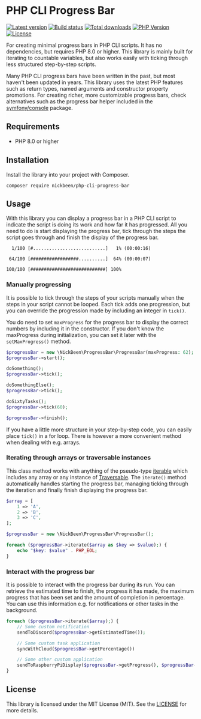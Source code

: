 # PHP CLI Progress Bar

[![Latest version](https://img.shields.io/packagist/v/nickbeen/php-cli-progress-bar)](https://packagist.org/packages/nickbeen/php-cli-progress-bar)
[![Build status](https://img.shields.io/github/workflow/status/nickbeen/php-cli-progress-bar/Run%20tests)](https://packagist.org/packages/nickbeen/php-cli-progress-bar)
[![Total downloads](https://img.shields.io/packagist/dt/nickbeen/php-cli-progress-bar)](https://packagist.org/packages/nickbeen/php-cli-progress-bar)
[![PHP Version](https://img.shields.io/packagist/php-v/nickbeen/php-cli-progress-bar)](https://packagist.org/packages/nickbeen/php-cli-progress-bar)
[![License](https://img.shields.io/packagist/l/nickbeen/php-cli-progress-bar)](https://packagist.org/packages/nickbeen/php-cli-progress-bar)

For creating minimal progress bars in PHP CLI scripts.
It has no dependencies, but requires PHP 8.0 or higher.
This library is mainly built for iterating to countable variables, but also works easily with ticking through less structured step-by-step scripts.

Many PHP CLI progress bars have been written in the past, but most haven't been updated in years.
This library uses the latest PHP features such as return types, named arguments and constructor property promotions.
For creating richer, more customizable progress bars, check alternatives such as the progress bar helper included in the [symfony/console](https://symfony.com/doc/current/components/console/helpers/progressbar.html) package.

## Requirements
- PHP 8.0 or higher

## Installation

Install the library into your project with Composer.

```
composer require nickbeen/php-cli-progress-bar
```

## Usage

With this library you can display a progress bar in a PHP CLI script to indicate the script is doing its work and how far it has progressed.
All you need to do is start displaying the progress bar, tick through the steps the script goes through and finish the display of the progress bar.

```
  1/100 [#...........................]   1% (00:00:16)
```

```
 64/100 [##################..........]  64% (00:00:07)
```

```
100/100 [############################] 100%
```

### Manually progressing

It is possible to tick through the steps of your scripts manually when the steps in your script cannot be looped.
Each tick adds one progression, but you can override the progression made by including an integer in `tick()`.

You do need to set `maxProgress` for the progress bar to display the correct numbers by including it in the constructor.
If you don't know the maxProgress during initialization, you can set it later with the `setMaxProgress()` method.

```php
$progressBar = new \NickBeen\ProgressBar\ProgressBar(maxProgress: 62);
$progressBar->start();

doSomething();
$progressBar->tick();

doSomethingElse();
$progressBar->tick();

doSixtyTasks();
$progressBar->tick(60);

$progressBar->finish();
```

If you have a little more structure in your step-by-step code, you can easily place `tick()` in a for loop.
There is however a more convenient method when dealing with e.g. arrays.

### Iterating through arrays or traversable instances

This class method works with anything of the pseudo-type [iterable](https://www.php.net/manual/en/language.types.iterable.php) which includes any array or any instance of [Traversable](https://www.php.net/manual/en/class.traversable.php).
The `iterate()` method automatically handles starting the progress bar, managing ticking through the iteration and finally finish displaying the progress bar.

```php
$array = [
    1 => 'A',
    2 => 'B',
    3 => 'C',
];

$progressBar = new \NickBeen\ProgressBar\ProgressBar();

foreach ($progressBar->iterate($array as $key => $value);) {
    echo "$key: $value" . PHP_EOL;
}
```

### Interact with the progress bar

It is possible to interact with the progress bar during its run.
You can retrieve the estimated time to finish, the progress it has made, the maximum progress that has been set and the amount of completion in percentage.
You can use this information e.g. for notifications or other tasks in the background.

```php
foreach ($progressBar->iterate($array);) {
    // Some custom notification
    sendToDiscord($progressBar->getEstimatedTime());

    // Some custom task application
    syncWithCloud($progressBar->getPercentage())

    // Some other custom application
    sendToRaspberryPiDisplay($progressBar->getProgress(), $progressBar->getMaxProgress())
}
```

## License

This library is licensed under the MIT License (MIT). See the [LICENSE](LICENSE.md) for more details.
